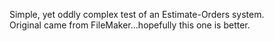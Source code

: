 Simple, yet oddly complex test of an Estimate-Orders system.  
Original came from FileMaker...hopefully this one is better.
